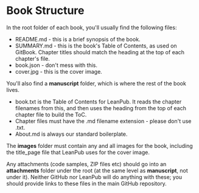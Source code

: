 # Book Structure
In the root folder of each book, you'll usually find the following files:

* README.md - this is a brief synopsis of the book.
* SUMMARY.md - this is the book's Table of Contents, as used on GitBook. Chapter titles should match the heading at the top of each chapter's file.
* book.json - don't mess with this.
* cover.jpg - this is the cover image.

You'll also find a **manuscript** folder, which is where the rest of the book lives.

* book.txt is the Table of Contents for LeanPub. It reads the chapter filenames from this, and then uses the heading from the top of each chapter file to build the ToC.
* Chapter files must have the .md filename extension - please don't use .txt.
* About.md is always our standard boilerplate.

The **images** folder must contain any and all images for the book, including the title_page file that LeanPub uses for the cover image.

Any attachments (code samples, ZIP files etc) should go into an **attachments** folder under the root (at the same level as **manuscript**, not under it). Neither GitHub nor LeanPub will do anything with these; you should provide links to these files in the main GitHub repository.

